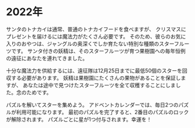 # 2022年

サンタのトナカイは通常、普通のトナカイフードを食べますが、
クリスマスにプレゼントを届けるには魔法力がたくさん必要です。
そのため、彼らのお気に入りのおやつは、ジャングルの奥深くでしか育たない特別な種類のスターフルーツです。
サンタ付きの妖精は、そのスターフルーツが育つ果樹園への毎年恒例の遠征にあなたを連れてきました。

十分な魔法力を供給するには、遠征隊は12月25日までに最低50個のスターを回収する必要があります。
妖精は果樹園にたくさんの果物があることを保証しますが、
あなたは途中で見つけたスターフルーツを全て収穫することにしました。念のためです。

パズルを解いてスターを集めよう。
アドベントカレンダーでは、毎日2つのパズルが利用可能になります。
最初のパズルを完了すると、2番目のパズルのロックが解除されます。
パズルごとに星が1つ付与されます。幸運を！
